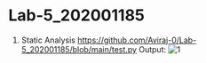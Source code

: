 # Lab-5_202001185
1. Static Analysis
https://github.com/Aviraj-0/Lab-5_202001185/blob/main/test.py
Output:
![1](https://user-images.githubusercontent.com/124194684/225574016-8be1abef-4a94-44d0-af81-3ea5a6f20870.png)
